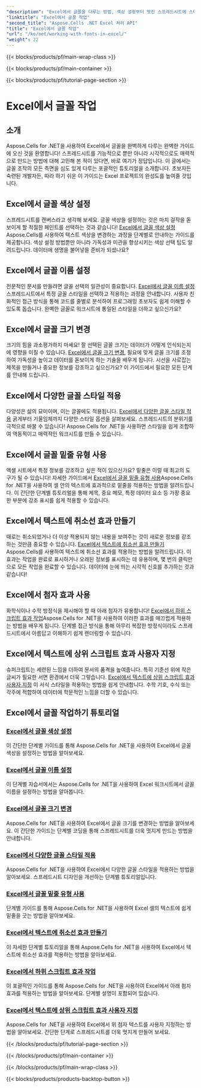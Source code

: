 ```yaml
---
"description": "Excel에서 글꼴을 다루는 방법, 색상 설정부터 멋진 스프레드시트에 스타일 적용까지 다양한 튜토리얼을 통해 Aspose.Cells for .NET의 기능을 활용해보세요."
"linktitle": "Excel에서 글꼴 작업"
"second_title": "Aspose.Cells .NET Excel 처리 API"
"title": "Excel에서 글꼴 작업"
"url": "/ko/net/working-with-fonts-in-excel/"
"weight": 22
---
```


{{< blocks/products/pf/main-wrap-class >}}

{{< blocks/products/pf/main-container >}}

{{< blocks/products/pf/tutorial-page-section >}}

# Excel에서 글꼴 작업

## 소개

Aspose.Cells for .NET을 사용하여 Excel에서 글꼴을 완벽하게 다루는 완벽한 가이드에 오신 것을 환영합니다! 스프레드시트를 기능적으로 뿐만 아니라 시각적으로도 매력적으로 만드는 방법에 대해 고민해 본 적이 있다면, 바로 여기가 정답입니다. 이 글에서는 글꼴 조작의 모든 측면을 심도 있게 다루는 포괄적인 튜토리얼을 소개합니다. 초보자든 숙련된 개발자든, 따라 하기 쉬운 이 가이드는 Excel 프로젝트의 완성도를 높여줄 것입니다.

## Excel에서 글꼴 색상 설정

스프레드시트를 캔버스라고 생각해 보세요. 글꼴 색상을 설정하는 것은 마치 걸작을 돋보이게 할 적절한 페인트를 선택하는 것과 같습니다! [Excel에서 글꼴 색상 설정](./setting-font-color/)Aspose.Cells를 사용하여 텍스트 색상을 변경하는 과정을 단계별로 안내하는 가이드를 제공합니다. 색상 설정 방법뿐만 아니라 가독성과 미관을 향상시키는 색상 선택 팁도 알려드립니다. 데이터에 생명을 불어넣을 준비가 되셨나요?

## Excel에서 글꼴 이름 설정

전문적인 문서를 만들려면 글꼴 선택의 일관성이 중요합니다. [Excel에서 글꼴 이름 설정](./setting-font-name/) 스프레드시트에서 특정 글꼴 스타일을 선택하고 적용하는 과정을 안내합니다. 사용자 친화적인 접근 방식을 통해 코드를 줄별로 분석하여 프로그래밍 초보자도 쉽게 이해할 수 있도록 돕습니다. 완벽한 글꼴로 워크시트에 통일된 스타일을 더하고 싶으신가요? 

## Excel에서 글꼴 크기 변경

크기의 힘을 과소평가하지 마세요! 잘 선택된 글꼴 크기는 데이터가 어떻게 인식되는지에 영향을 미칠 수 있습니다. [Excel에서 글꼴 크기 변경](./changing-font-size/), 필요에 맞게 글꼴 크기를 조정하여 가독성을 높이고 데이터를 돋보이게 하는 기술을 배우게 됩니다. 시선을 사로잡는 제목을 만들거나 중요한 정보를 강조하고 싶으신가요? 이 가이드에서 필요한 모든 단계를 안내해 드립니다. 

## Excel에서 다양한 글꼴 스타일 적용

다양성은 삶의 묘미이며, 이는 글꼴에도 적용됩니다. [Excel에서 다양한 글꼴 스타일 적용](./applying-different-fonts-styles/) 굵게부터 기울임체까지 다양한 스타일 옵션을 살펴보세요. 스프레드시트의 분위기를 극적으로 바꿀 수 있습니다! Aspose.Cells for .NET을 사용하면 스타일을 쉽게 조합하여 역동적이고 매력적인 워크시트를 만들 수 있습니다. 

## Excel에서 글꼴 밑줄 유형 사용

엑셀 시트에서 특정 정보를 강조하고 싶은 적이 있으신가요? 밑줄은 이럴 때 최고의 도구가 될 수 있습니다! 자세한 가이드에서 [Excel에서 글꼴 밑줄 유형 사용](./using-font-underline-type/)Aspose.Cells for .NET을 사용하여 셀 안의 텍스트에 효과적으로 밑줄을 적용하는 방법을 알려드립니다. 이 간단한 단계별 튜토리얼을 통해 제목, 중요 메모, 특정 데이터 요소 등 가장 중요한 부분에 강조 표시를 쉽게 적용할 수 있습니다.

## Excel에서 텍스트에 취소선 효과 만들기

때로는 취소되었거나 더 이상 적용되지 않는 내용을 보여주는 것이 새로운 정보를 강조하는 것만큼 중요할 수 있습니다. [Excel에서 텍스트에 취소선 효과 만들기](./creating-strike-out-effect/) Aspose.Cells를 사용하여 텍스트에 취소선 효과를 적용하는 방법을 알려드립니다. 이 효과는 작업을 완료로 표시하거나 오래된 정보를 표시하는 데 유용하며, 몇 번의 클릭만으로 모든 작업을 완료할 수 있습니다. 데이터에 눈에 띄는 시각적 신호를 추가하는 것과 같습니다!

## Excel에서 첨자 효과 사용

화학식이나 수학 방정식을 제시해야 할 때 아래 첨자가 유용합니다! [Excel에서 하위 스크립트 효과 작업](./working-with-sub-script-effects/)Aspose.Cells for .NET을 사용하여 이러한 효과를 매끄럽게 적용하는 방법을 배우게 됩니다. 단계별 접근 방식을 통해 아무리 복잡한 방정식이라도 스프레드시트에서 아름답고 이해하기 쉽게 렌더링할 수 있습니다.

## Excel에서 텍스트에 상위 스크립트 효과 사용자 지정

슈퍼크립트는 세련된 느낌을 더하여 문서의 품격을 높여줍니다. 특히 기준선 위에 작은 글씨가 필요한 서면 환경에서 더욱 그렇습니다. [Excel에서 텍스트에 상위 스크립트 효과 사용자 지정](./customizing-super-script-effect/) 이 서식 스타일을 적용하는 방법을 쉽게 안내합니다. 수학 기호, 수식 또는 각주에 적합하여 데이터에 학문적인 느낌을 더할 수 있습니다.

## Excel에서 글꼴 작업하기 튜토리얼
### [Excel에서 글꼴 색상 설정](./setting-font-color/)
이 간단한 단계별 가이드를 통해 Aspose.Cells for .NET을 사용하여 Excel에서 글꼴 색상을 설정하는 방법을 알아보세요.
### [Excel에서 글꼴 이름 설정](./setting-font-name/)
이 단계별 자습서에서는 Aspose.Cells for .NET을 사용하여 Excel 워크시트에서 글꼴 이름을 설정하는 방법을 알아봅니다.
### [Excel에서 글꼴 크기 변경](./changing-font-size/)
Aspose.Cells for .NET을 사용하여 Excel에서 글꼴 크기를 변경하는 방법을 알아보세요. 이 간단한 가이드는 단계별 코딩을 통해 스프레드시트를 더욱 멋지게 만드는 방법을 안내합니다.
### [Excel에서 다양한 글꼴 스타일 적용](./applying-different-fonts-styles/)
Aspose.Cells for .NET을 사용하여 Excel에서 다양한 글꼴 스타일을 적용하는 방법을 알아보세요. 스프레드시트 디자인을 개선하는 단계별 튜토리얼입니다.
### [Excel에서 글꼴 밑줄 유형 사용](./using-font-underline-type/)
단계별 가이드를 통해 Aspose.Cells for .NET을 사용하여 Excel 셀의 텍스트에 쉽게 밑줄을 긋는 방법을 알아보세요.
### [Excel에서 텍스트에 취소선 효과 만들기](./creating-strike-out-effect/)
이 자세한 단계별 튜토리얼을 통해 Aspose.Cells for .NET을 사용하여 Excel에서 텍스트에 취소선 효과를 적용하는 방법을 알아보세요.
### [Excel에서 하위 스크립트 효과 작업](./working-with-sub-script-effects/)
이 포괄적인 가이드를 통해 Aspose.Cells for .NET을 사용하여 Excel에서 아래 첨자 효과를 적용하는 방법을 알아보세요. 단계별 설명이 포함되어 있습니다.
### [Excel에서 텍스트에 상위 스크립트 효과 사용자 지정](./customizing-super-script-effect/)
Aspose.Cells for .NET을 사용하여 Excel에서 위 첨자 텍스트를 사용자 지정하는 방법을 알아보세요. 간단한 단계로 스프레드시트를 더욱 멋지게 만들어 보세요.

{{< /blocks/products/pf/tutorial-page-section >}}

{{< /blocks/products/pf/main-container >}}

{{< /blocks/products/pf/main-wrap-class >}}

{{< blocks/products/products-backtop-button >}}